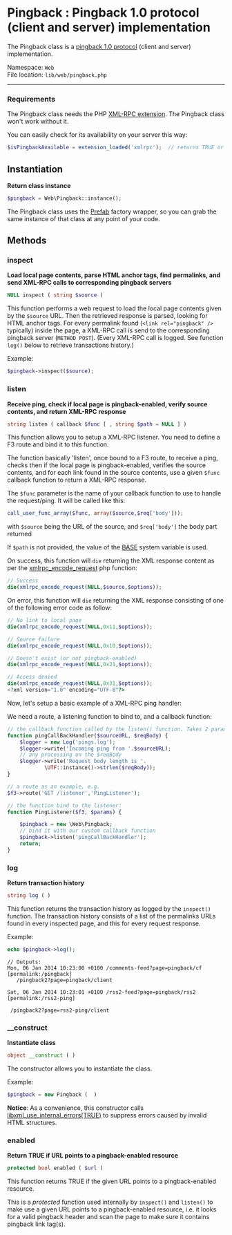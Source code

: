 # Pingback : Pingback 1.0 protocol (client and server) implementation

The Pingback class is a [pingback 1.0 protocol](http://www.hixie.ch/specs/pingback/pingback "Pingback 1.0 specifications") (client and server) implementation.

Namespace: `Web` <br>
File location: `lib/web/pingback.php`

---

### Requirements

The Pingback class needs the PHP [XML-RPC extension](http://php.net/manual/en/book.xmlrpc.php "php.net :: XML-RPC reference"). The Pingback class won't work without it.

You can easily check for its availability on your server this way:

```php
$isPingbackAvailable = extension_loaded('xmlrpc');  // returns TRUE or FALSE
```
## Instantiation

**Return class instance**

```php
$pingback = Web\Pingback::instance();
```

The Pingback class uses the [Prefab](prefab-registry) factory wrapper, so you can grab the same instance of that class at any point of your code. 

## Methods

### inspect

**Load local page contents, parse HTML anchor tags, find permalinks, and send XML-RPC calls to corresponding pingback servers**

``` php
NULL inspect ( string $source ) 
```

This function performs a web request to load the local page contents given by the `$source` URL. Then the retrieved response is parsed, looking for HTML anchor tags. For every permalink found (`<link rel="pingback" />` typically) inside the page, a XML-RPC call is send to the corresponding pingback server (`METHOD POST`). (Every XML-RPC call is logged. See function `log()` below to retrieve transactions history.)

Example:

``` php
$pingback->inspect($source);
```

### listen

**Receive ping, check if local page is pingback-enabled, verify source contents, and return XML-RPC response**

``` php
string listen ( callback $func [ , string $path = NULL ] ) 
```

This function allows you to setup a XML-RPC listener. You need to define a F3 route and bind it to this function. 

The function basically 'listen', once bound to a F3 route, to receive a ping, checks then if the local page is pingback-enabled, verifies the source contents, and for each link found in the source contents, use a given `$func` callback function to return a XML-RPC response. 

The `$func` parameter is the name of your callback function to use to handle the request/ping. It will be called like this:

```php
call_user_func_array($func, array($source,$req['body']));
```
with `$source` being the URL of the source, and `$req['body']` the body part returned 

If `$path` is not provided, the value of the [BASE](quick-reference#base) system variable is used. 

On success, this function will `die` returning the XML response content as per the [xmlrpc_encode_request](http://php.net/manual/en/function.xmlrpc-encode-request.php "php.net :: xmlrpc_encode_request") php function:

```php
// Success
die(xmlrpc_encode_request(NULL,$source,$options));
```

On error, this function will `die` returning the XML response consisting of one of the following error code as follow:

```php
// No link to local page
die(xmlrpc_encode_request(NULL,0x11,$options));

// Source failure
die(xmlrpc_encode_request(NULL,0x10,$options));

// Doesn't exist (or not pingback-enabled)
die(xmlrpc_encode_request(NULL,0x21,$options));

// Access denied
die(xmlrpc_encode_request(NULL,0x31,$options));
<?xml version="1.0" encoding="UTF-8"?>
```

Now, let's setup a basic example of a XML-RPC ping handler:

We need a route, a listening function to bind to, and a callback function:

``` php
// the callback function called by the listen() function. Takes 2 parameters
function pingCallBackHandler($sourceURL, $reqBody) {
	$logger = new Log('pings.log');
	$logger->write('Incoming ping from '.$sourceURL);
	// any processing on the $reqBody
	$logger->write('Request body length is '.
			\UTF::instance()->strlen($reqBody));
}

// a route as an example, e.g.
$f3->route('GET /listener','PingListener');

// the function bind to the listener:
function PingListener($f3, $params) {

	$pingback = new \Web\Pingback;
	// bind it with our custom callback function
	$pingback->listen('pingCallBackHandler');
	return;
}
```

### log

**Return transaction history**

``` php
string log ( ) 
```

This function returns the transaction history as logged by the `inspect()` function. The transaction history consists of a list of the permalinks URLs found in every inspected page, and this for every request response. 

Example:

``` php
echo $pingback->log();
```
```
// Outputs:
Mon, 06 Jan 2014 10:23:00 +0100 /comments-feed?page=pingback/cf [permalink:/pingback]
   /pingback2?page=pingback/client

Sat, 06 Jan 2014 10:23:01 +0100 /rss2-feed?page=pingback/rss2 [permalink:/rss2-ping]
  
 /pingback2?page=rss2-ping/client
 ```

### __construct

**Instantiate class**

``` php
object __construct ( ) 
```

The constructor allows you to instantiate the class. 

Example:

``` php
$pingback = new Pingback (  )
```

**Notice**: As a convenience, this constructor calls [libxml_use_internal_errors(TRUE)](http://php.net/manual/en/function.libxml-use-internal-errors.php "php.net :: libxml_use_internal_errors") to suppress errors caused by invalid HTML structures.

### enabled

**Return TRUE if URL points to a pingback-enabled resource**

``` php
protected bool enabled ( $url ) 
```

This function returns TRUE if the given URL points to a pingback-enabled resource. 

This is a _protected_ function used internally by `inspect()` and `listen()` to make use a given URL points to a pingback-enabled resource, i.e. it looks for a valid pingback header and scan the page to make sure it contains pingback link tag(s).


